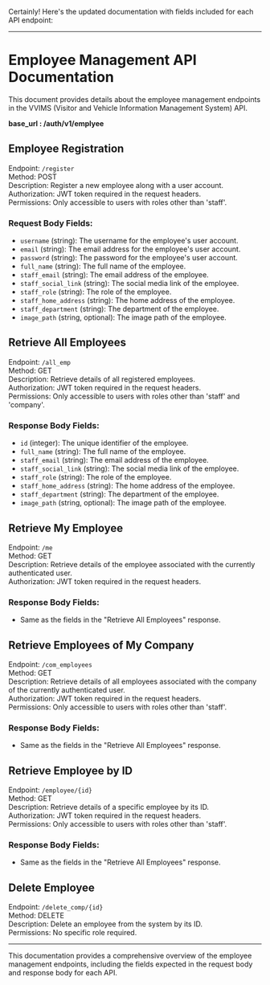 Certainly! Here's the updated documentation with fields included for each API endpoint:

---

# Employee Management API Documentation

This document provides details about the employee management endpoints in the VVIMS (Visitor and Vehicle Information Management System) API.


**base_url : /auth/v1/emplyee**

## Employee Registration

Endpoint: `/register`  
Method: POST  
Description: Register a new employee along with a user account.  
Authorization: JWT token required in the request headers.  
Permissions: Only accessible to users with roles other than 'staff'.  

### Request Body Fields:
- `username` (string): The username for the employee's user account.
- `email` (string): The email address for the employee's user account.
- `password` (string): The password for the employee's user account.
- `full_name` (string): The full name of the employee.
- `staff_email` (string): The email address of the employee.
- `staff_social_link` (string): The social media link of the employee.
- `staff_role` (string): The role of the employee.
- `staff_home_address` (string): The home address of the employee.
- `staff_department` (string): The department of the employee.
- `image_path` (string, optional): The image path of the employee.

## Retrieve All Employees

Endpoint: `/all_emp`  
Method: GET  
Description: Retrieve details of all registered employees.  
Authorization: JWT token required in the request headers.  
Permissions: Only accessible to users with roles other than 'staff' and 'company'.

### Response Body Fields:
- `id` (integer): The unique identifier of the employee.
- `full_name` (string): The full name of the employee.
- `staff_email` (string): The email address of the employee.
- `staff_social_link` (string): The social media link of the employee.
- `staff_role` (string): The role of the employee.
- `staff_home_address` (string): The home address of the employee.
- `staff_department` (string): The department of the employee.
- `image_path` (string, optional): The image path of the employee.

## Retrieve My Employee

Endpoint: `/me`  
Method: GET  
Description: Retrieve details of the employee associated with the currently authenticated user.  
Authorization: JWT token required in the request headers.  

### Response Body Fields:
- Same as the fields in the "Retrieve All Employees" response.

## Retrieve Employees of My Company

Endpoint: `/com_employees`  
Method: GET  
Description: Retrieve details of all employees associated with the company of the currently authenticated user.  
Authorization: JWT token required in the request headers.  
Permissions: Only accessible to users with roles other than 'staff'.

### Response Body Fields:
- Same as the fields in the "Retrieve All Employees" response.

## Retrieve Employee by ID

Endpoint: `/employee/{id}`  
Method: GET  
Description: Retrieve details of a specific employee by its ID.  
Authorization: JWT token required in the request headers.  
Permissions: Only accessible to users with roles other than 'staff'.

### Response Body Fields:
- Same as the fields in the "Retrieve All Employees" response.

## Delete Employee

Endpoint: `/delete_comp/{id}`  
Method: DELETE  
Description: Delete an employee from the system by its ID.  
Permissions: No specific role required.

---

This documentation provides a comprehensive overview of the employee management endpoints, including the fields expected in the request body and response body for each API.
